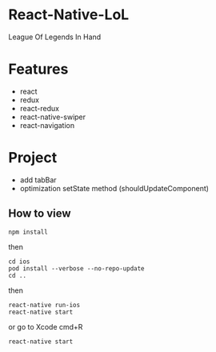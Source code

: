 # React-Native-LoL
League Of Legends In Hand

# Features
* react
* redux
* react-redux
* react-native-swiper
* react-navigation

# Project
* add tabBar
* optimization setState method (shouldUpdateComponent)

## How to view
```shell
npm install
```
then 

```shell
cd ios
pod install --verbose --no-repo-update
cd ..
```
then

```shell
react-native run-ios
react-native start
```
or go to Xcode cmd+R
```shell
react-native start
```
